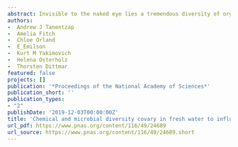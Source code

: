 ```yaml
--- 
abstract: Invisible to the naked eye lies a tremendous diversity of organic molecules and organisms that make major contributions to important biogeochemical cycles. However, how the diversity and composition of these two communities are interlinked remains poorly characterized in fresh waters, despite the potential for chemical and microbial diversity to promote one another. Here we exploited gradients in chemodiversity within a common microbial pool to test how chemical and biological diversity covary and characterized the implications for ecosystem functioning. We found that both chemodiversity and genes associated with organic matter decomposition increased as more plant litterfall accumulated in experimental lake sediments, consistent with scenarios of future environmental change. Chemical and microbial diversity were also positively correlated, with dissolved organic matter having stronger effects on microbes …
authors: 
-  Andrew J Tanentzap
-  Amelia Fitch
-  Chloe Orland
-  E_Emilson
-  Kurt M Yakimovich
-  Helena Osterholz
-  Thorsten Dittmar
featured: false
projects: []
publication: '*Proceedings of the National Academy of Sciences*'
publication_short: ''
publication_types:
- "2"
publishDate: '2019-12-03T00:00:00Z'
title: 'Chemical and microbial diversity covary in fresh water to influence ecosystem functioning'
url_pdf: https://www.pnas.org/content/116/49/24689
url_source: https://www.pnas.org/content/116/49/24689.short
--- 
```



